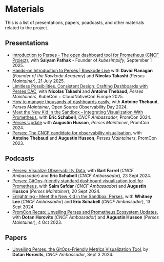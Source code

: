 Materials
=========

This is a list of presentations, papers, poadcasts, and other materials related to the project.

## Presentations

- [Introduction to Perses - The open dashboard tool for Prometheus (CNCF Project)](https://www.youtube.com/watch?v=4JOe9Y7GZzY&t=1s),
  with **Saiyam Pathak** - Founder of *kubesimplify*, September 1 2025.
- [Hands-on Introduction to Perses | Rawkode Live](https://www.youtube.com/live/BJ4AgfGtj-8?si=meIKjZMGpoFMwxAt&t=138)
  with **David Flanagan** (*Founder of the Rawkode Academy*) and **Nicolas Takashi** (*Perses Maintainer*), 21 July 2025.
- [Limitless Possibilities, Consistent Design: Crafting Dashboards with Perses DAC](https://www.youtube.com/watch?v=7h70Olo5Uzk),
  with **Nicolas Takashi** and **Antoine Thebaud**, *Perses Maintainers*, KubeCon + CloudNativeCon Europe 2025.
- [How to manage thousands of dashboards easily](https://www.youtube.com/watch?v=-2itamJhMXw&t=1s),
  with **Antoine Thebaud**, *Perses Maintainer*, Open Source Observability Day 2024.
- [Meet the New Kid in the Sandbox – Integrating Visualization With Prometheus](https://www.youtube.com/watch?v=BGWqCxf6vCE),
  with **Eric Schabell**, *CNCF Ambassador*, PromCon 2024.
- [Perses Update](https://www.youtube.com/watch?v=MxEc0ciOb-w&t=4s)
  with **Augustin Husson**, *Perses Maintainer*, PromCon 2024.
- [Perses: The CNCF candidate for observability visualisation](https://www.youtube.com/watch?v=7G_0TCrcVyg&t=10s),
  with **Antoine Thebaud** and **Augustin Husson**, *Perses Maintainers*, PromCon 2023.

## Podcasts

- [Perses: Visualize Observability Data](https://www.youtube.com/watch?v=-sPCGiEdQ-Q),
  with **Bart Farrel** (*CNCF Ambassador*) and **Eric Schabell** (*CNCF Ambassador*), 23 Sept 2024.
- [Perses: GitOps-friendly standard dashboard visualization tool for Prometheus](https://www.youtube.com/watch?v=fOH4f-Wzh7Q&t=120s),
  with **Saim Safdar** (*CNCF Ambassador*) and **Augustin Husson** (*Perses Maintainer*), 20 Sept 2024.
- [Enlightning - Meet the New Kid in the Sandbox: Perses](https://www.youtube.com/watch?v=eG-E9DboFcM),
  with **Whitney Lee** (*CNCF Ambassador*) and **Eric Schabell** (*CNCF Ambassador*), 13 Sept 2024.
- [PromCon Recap: Unveiling Perses and Prometheus Ecosystem Updates](https://www.youtube.com/watch?v=MzQZagfgIKk&list=PLd57eY2edRXz4djMETYTm-2p8WGTdoX3D&index=25&t=2464s),
  with **Dotan Horovits** (*CNCF Ambassador*) and **Augustin Husson** (*Perses Maintainer*), 4 Oct 2023.

## Papers

- [Unveiling Perses, the GitOps-Friendly Metrics Visualization Tool](https://medium.com/@horovits/unveiling-perses-the-gitops-friendly-metrics-visualization-tool-f05b5324d7da),
  by **Dotan Horovits**, *CNCF Ambassador*, Sept 3 2024.
